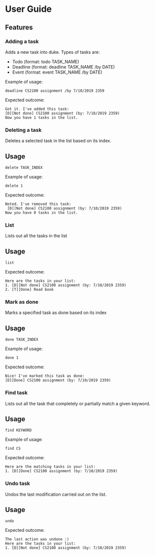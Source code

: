 # User Guide

## Features 

### Adding a task
Adds a new task into duke. Types of tasks are:
* Todo (format: todo TASK_NAME)
* Deadline (format: deadline TASK_NAME /by DATE)
* Event (format: event TASK_NAME /by DATE)

Example of usage: 

`deadline CS2100 assignment /by 7/10/2019 2359`

Expected outcome:

`Got it. I've added this task:`\
`[D][Not done] CS2100 assignment (by: 7/10/2019 2359)`\
`Now you have 1 tasks in the list.`

### Deleting a task
Deletes a selected task in the list based on its index.

## Usage

`delete TASK_INDEX`

Example of usage: 

`delete 1`

Expected outcome:

`Noted. I've removed this task:`\
` [D][Not done] CS2100 assignment (by: 7/10/2019 2359)`\
`Now you have 0 tasks in the list.`

### List
Lists out all the tasks in the list

## Usage

`list`

Expected outcome:

`Here are the tasks in your list:`\
`1. [D][Not done] CS2100 assignment (by: 7/10/2019 2359)`\
`2. [T][Done] Read book`


### Mark as done
Marks a specified task as done based on its index

## Usage

`done TASK_INDEX`

Example of usage: 

`done 1`

Expected outcome:

`Nice! I've marked this task as done:`\
`[D][Done] CS2100 assignment (by: 7/10/2019 2359)`

### Find task
Lists out all the task that completely or partially match a given keyword.

## Usage

`find KEYWORD`

Example of usage: 

`find CS`

Expected outcome:

`Here are the matching tasks in your list:`\
`1. [D][Done] CS2100 assignment (by: 7/10/2019 2359)`

### Undo task
Undos the last modification carried out on the list.

## Usage

`undo`


Expected outcome:

`The last action was undone :)`\
`Here are the tasks in your list:`\
`1. [D][Not done] CS2100 assignment (by: 7/10/2019 2359)`
